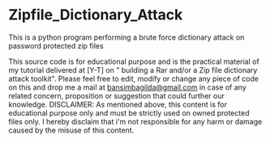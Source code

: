 # Zipfile_Dictionary_Attack
This is a python program performing a brute force dictionary attack on password protected zip files

 This source code is for educational purpose and is the practical material of my tutorial
 delivered at [Y-T] on " building a Rar and/or a Zip file dictionary attack
 toolkit". Please feel free to edit, modify or change any piece of code on this and
 drop me a mail at bansimbagilda@gmail.com in case of any related concern, proposition
 or suggestion that could further our knowledge.
 DISCLAIMER: As mentioned above, this content is for educational purpose only and must
  be strictly used on owned protected files only. I hereby disclaim that i'm not
 responsible for any harm or damage caused by the misuse of this content.
